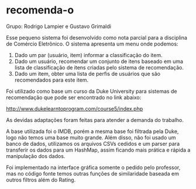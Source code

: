 # recomenda-o

Grupo: Rodrigo Lampier e Gustavo Grimaldi

Esse pequeno sistema foi desenvolvido como nota parcial para a disciplina de Comércio Eletrônico. O sistema apresenta um menu onde podemos:

1. Dado um par (usuário, item) informar a classificação do item.
2. Dado um usuário, recomendar um conjunto de itens baseado em uma lista de classificação de itens criadas pelo sistema de recomendação.
3. Dado um item, obter uma lista de perfis de usuários que são recomendados para este item. 

Foi utilizado como base um curso da Duke University para sistemas de recomendação que pode ser encontrado no link abaixo:

http://www.dukelearntoprogram.com/course5/index.php

As devidas adaptações foram feitas para atender a demanda do trabalho.

A base utilizada foi o IMDB, porém a mesma base foi filtrada pela Duke, logo não temos uma base muito grande. Além disso, não foi usado um banco de dados, utilizamos os arquivos CSVs cedidos e um parser para transferir os dados para um HashMap, assim ficando mais prática e rápida a manipulação dos dados.

Foi implementado na interface gráfica somente o pedido pelo professor, mas no código fonte temos outras funções de similaridade baseada em outros filtros além do Rating.
